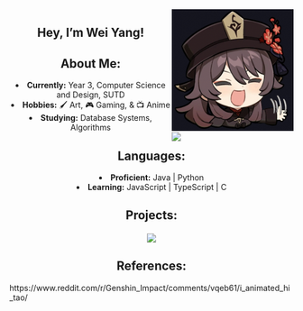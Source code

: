 <img src="https://github.com/weiiyanggg/weiiyanggg/blob/main/hello.gif" width="216" align="right"/>
<h2 align="center">Hey, I’m Wei Yang!</h2>

<h2 align="center">About Me:</h2>
<div align="center">
<li>
<b>Currently:</b> Year 3, Computer Science and Design, SUTD
</li>
<li>
<b>Hobbies:</b> 🖌️ Art, 🎮 Gaming, & 📺 Anime
</li>
<li>
<b>Studying:</b> Database Systems, Algorithms
</li>
</div>

<img src="https://upload-os-bbs.hoyolab.com/upload/2025/03/11/431087275/c62313fe389553ab85a77572486bede3_5180543877831079191.gif" width="216" align="right"/>
<h2 align="center">Languages:</h2>
<div align="center">
<li>
<b>Proficient:</b> Java | Python
</li>
<li>
<b>Learning:</b> JavaScript | TypeScript | C 
</li>
</div>

<h2 align="center">Projects:</h2>
<p align="center">
  <a href="https://github.com/p-ineapple/Modulus">
    <img align="center" src="https://github-readme-stats.vercel.app/api/pin/?username=p-ineapple&repo=Modulus" />
  </a>
</p>

<h2 align="center">References:</h2>
https://www.reddit.com/r/Genshin_Impact/comments/vqeb61/i_animated_hi_tao/

<!---
weiiyanggg/weiiyanggg is a ✨ special ✨ repository because its `README.md` (this file) appears on your GitHub profile.
You can click the Preview link to take a look at your changes.
--->
